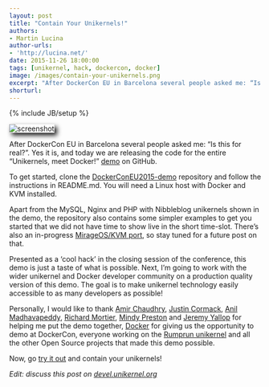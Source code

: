 ```yaml
---
layout: post
title: "Contain Your Unikernels!"
authors: 
- Martin Lucina
author-urls: 
- 'http://lucina.net/'
date: 2015-11-26 18:00:00
tags: [unikernel, hack, dockercon, docker]
image: /images/contain-your-unikernels.png
excerpt: "After DockerCon EU in Barcelona several people asked me: “Is this for real?”. Yes it is, and today we are releasing the code for the entire “Unikernels, meet Docker!” demo on GitHub."
shorturl: 
---
```

{% include JB/setup %}

<p>
<img alt="screenshot" src="http://unikernel.org/images/contain-your-unikernels-crop.png" style="box-shadow: 5px 5px 10px;">
</p>

After DockerCon EU in Barcelona several people asked me: “Is this for real?”.
Yes it is, and today we are releasing the code for the entire “Unikernels, meet
Docker!” [demo][demopost] on GitHub.

To get started, clone the [DockerConEU2015-demo][github] repository and follow
the instructions in README.md. You will need a Linux host with Docker and KVM
installed.

Apart from the MySQL, Nginx and PHP with Nibbleblog unikernels shown in the
demo, the repository also contains some simpler examples to get you started
that we did not have time to show live in the short time-slot. There’s also an
in-progress [MirageOS/KVM port][miragekvm], so stay tuned for a future post on
that.

Presented as a ‘cool hack’ in the closing session of the conference, this demo
is just a taste of what is possible. Next, I’m going to work with the wider
unikernel and Docker developer community on a production quality version of
this demo. The goal is to make unikernel technology easily accessible to as
many developers as possible!

Personally, I would like to thank [Amir Chaudhry][amir], [Justin
Cormack][justin], [Anil Madhavapeddy][avsm], [Richard Mortier][mort], [Mindy
Preston][mindy] and [Jeremy Yallop][yallop] for helping me put the demo
together, [Docker][docker] for giving us the opportunity to demo at DockerCon,
everyone working on the [Rumprun unikernel][rumprun] and all the other Open
Source projects that made this demo possible.

Now, go [try it out][github] and contain your unikernels!

*Edit: discuss this post on [devel.unikernel.org][discuss]*

[discuss]: http://devel.unikernel.org/t/contain-your-unikernels/21/1

[docker]: http://docker.com/
[rumprun]: http://wiki.rumpkernel.org/Repo:-rumprun
[github]: https://github.com/Unikernel-Systems/DockerConEU2015-demo
[demopost]: http://unikernel.org/blog/2015/unikernels-meet-docker/
[miragekvm]: https://github.com/mato/opam-rumprun
[yallop]: https://github.com/yallop
[mindy]: http://somerandomidiot.com
[avsm]: http://anil.recoil.org
[justin]: https://github.com/justincormack
[amir]: http://amirchaudhry.com/
[mort]: http://mort.io/
